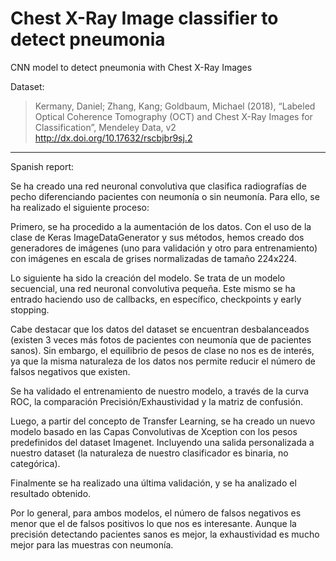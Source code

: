 # Chest X-Ray Image classifier to detect pneumonia
CNN model to detect pneumonia with Chest X-Ray Images

Dataset:
> Kermany, Daniel; Zhang, Kang; Goldbaum, Michael (2018), “Labeled Optical Coherence Tomography (OCT) and Chest X-Ray Images for Classification”, Mendeley Data, v2
> http://dx.doi.org/10.17632/rscbjbr9sj.2

---

Spanish report:

Se ha creado una red neuronal convolutiva que clasifica radiografías de pecho diferenciando pacientes con neumonía o sin neumonía. Para ello, se ha realizado el siguiente proceso:	

Primero, se ha procedido a la aumentación de los datos. Con el uso de la clase de Keras ImageDataGenerator y sus métodos, hemos creado dos generadores de imágenes (uno para validación y otro para entrenamiento) con imágenes en escala de grises normalizadas de tamaño 224x224.

Lo siguiente ha sido la creación del modelo. Se trata de un modelo secuencial, una red neuronal convolutiva pequeña. Este mismo se ha entrado haciendo uso de callbacks, en específico, checkpoints y early stopping.

Cabe destacar que los datos del dataset se encuentran desbalanceados (existen 3 veces más fotos de pacientes con neumonía que de pacientes sanos). Sin embargo, el equilibrio de pesos de clase no nos es de interés, ya que la misma naturaleza de los datos nos permite reducir el número de falsos negativos que existen.

Se ha validado el entrenamiento de nuestro modelo, a través de la curva ROC, la comparación Precisión/Exhaustividad y la matriz de confusión.

Luego, a partir del concepto de Transfer Learning, se ha creado un nuevo modelo basado en las Capas Convolutivas de Xception con los pesos predefinidos del dataset Imagenet. Incluyendo una salida personalizada a nuestro dataset (la naturaleza de nuestro clasificador es binaria, no categórica). 

Finalmente se ha realizado una última validación, y se ha analizado el resultado obtenido. 

Por lo general, para ambos modelos, el número de falsos negativos es menor que el de falsos positivos lo que nos es interesante. Aunque la precisión detectando pacientes sanos es mejor, la exhaustividad es mucho mejor para las muestras con neumonía.

